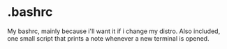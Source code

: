 .bashrc
=======

My bashrc, mainly because i&#39;ll want it if i change my distro. Also included, one small script that prints a note whenever a new terminal is opened. 